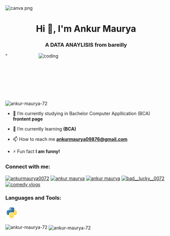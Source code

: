 
<img width="2680" height="1000" alt="canva png" src="https://github.com/user-attachments/assets/0d23f800-8965-436a-bc6d-cfb5529db4d7" />
<h1 align="center">Hi 👋, I'm Ankur Maurya</h1>
<h3 align="center">A DATA ANAYLISIS from bareilly</h3>
<img align="right" alt="coding" width="400" scr="<img width="224" height="148" alt="image" src="https://github.com/user-attachments/assets/c9f8d332-3d16-425d-94dd-01107186fe59" />
"
<p align="left"> <img src="https://komarev.com/ghpvc/?username=ankur-maurya-72&label=Profile%20views&color=0e75b6&style=flat" alt="ankur-maurya-72" /> </p>

- 🔭 I’m currently studying in Bachelor Computer Appllication (BCA) **frontent page**

- 🌱 I’m currently learning **(BCA)**

- 📫 How to reach me **ankurmaurya09876@gmail.com**

- ⚡ Fun fact **I am funny!**

<h3 align="left">Connect with me:</h3>
<p align="left">
<a href="https://twitter.com/ankurmaurya0072" target="blank"><img align="center" src="https://raw.githubusercontent.com/rahuldkjain/github-profile-readme-generator/master/src/images/icons/Social/twitter.svg" alt="ankurmaurya0072" height="30" width="40" /></a>
<a href="https://linkedin.com/in/ankur maurya" target="blank"><img align="center" src="https://raw.githubusercontent.com/rahuldkjain/github-profile-readme-generator/master/src/images/icons/Social/linked-in-alt.svg" alt="ankur maurya" height="30" width="40" /></a>
<a href="https://fb.com/ankur maurya" target="blank"><img align="center" src="https://raw.githubusercontent.com/rahuldkjain/github-profile-readme-generator/master/src/images/icons/Social/facebook.svg" alt="ankur maurya" height="30" width="40" /></a>
<a href="https://instagram.com/bad__lucky__0072" target="blank"><img align="center" src="https://raw.githubusercontent.com/rahuldkjain/github-profile-readme-generator/master/src/images/icons/Social/instagram.svg" alt="bad__lucky__0072" height="30" width="40" /></a>
<a href="https://www.youtube.com/c/comedy vlogs" target="blank"><img align="center" src="https://raw.githubusercontent.com/rahuldkjain/github-profile-readme-generator/master/src/images/icons/Social/youtube.svg" alt="comedy vlogs" height="30" width="40" /></a>
</p>

<h3 align="left">Languages and Tools:</h3>
<p align="left"> <a href="https://www.python.org" target="_blank" rel="noreferrer"> <img src="https://raw.githubusercontent.com/devicons/devicon/master/icons/python/python-original.svg" alt="python" width="40" height="40"/> </a> </p>

<p><img align="left" src="https://github-readme-stats.vercel.app/api/top-langs?username=ankur-maurya-72&show_icons=true&locale=en&layout=compact" alt="ankur-maurya-72" /></p>

<p>&nbsp;<img align="center" src="https://github-readme-stats.vercel.app/api?username=ankur-maurya-72&show_icons=true&locale=en" alt="ankur-maurya-72" /></p>
